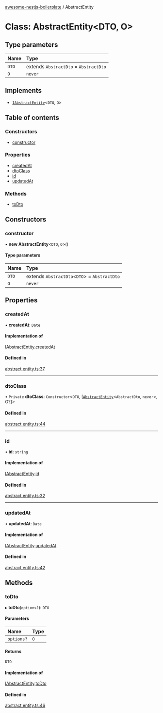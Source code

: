 [awesome-nestjs-boilerplate](../README.md) / AbstractEntity

# Class: AbstractEntity<DTO, O\>

## Type parameters

| Name | Type |
| :------ | :------ |
| `DTO` | extends `AbstractDto` = `AbstractDto` |
| `O` | `never` |

## Implements

- [`IAbstractEntity`](../interfaces/IAbstractEntity.md)<`DTO`, `O`\>

## Table of contents

### Constructors

- [constructor](AbstractEntity.md#constructor)

### Properties

- [createdAt](AbstractEntity.md#createdat)
- [dtoClass](AbstractEntity.md#dtoclass)
- [id](AbstractEntity.md#id)
- [updatedAt](AbstractEntity.md#updatedat)

### Methods

- [toDto](AbstractEntity.md#todto)

## Constructors

### constructor

• **new AbstractEntity**<`DTO`, `O`\>()

#### Type parameters

| Name | Type |
| :------ | :------ |
| `DTO` | extends `AbstractDto`<`DTO`\> = `AbstractDto` |
| `O` | `never` |

## Properties

### createdAt

• **createdAt**: `Date`

#### Implementation of

[IAbstractEntity](../interfaces/IAbstractEntity.md).[createdAt](../interfaces/IAbstractEntity.md#createdat)

#### Defined in

[abstract.entity.ts:37](https://github.com/klub-deepak/poc_doc_generation_3/blob/afd7f83/src/common/abstract.entity.ts#L37)

___

### dtoClass

• `Private` **dtoClass**: `Constructor`<`DTO`, [[`AbstractEntity`](AbstractEntity.md)<`AbstractDto`, `never`\>, O?]\>

#### Defined in

[abstract.entity.ts:44](https://github.com/klub-deepak/poc_doc_generation_3/blob/afd7f83/src/common/abstract.entity.ts#L44)

___

### id

• **id**: `string`

#### Implementation of

[IAbstractEntity](../interfaces/IAbstractEntity.md).[id](../interfaces/IAbstractEntity.md#id)

#### Defined in

[abstract.entity.ts:32](https://github.com/klub-deepak/poc_doc_generation_3/blob/afd7f83/src/common/abstract.entity.ts#L32)

___

### updatedAt

• **updatedAt**: `Date`

#### Implementation of

[IAbstractEntity](../interfaces/IAbstractEntity.md).[updatedAt](../interfaces/IAbstractEntity.md#updatedat)

#### Defined in

[abstract.entity.ts:42](https://github.com/klub-deepak/poc_doc_generation_3/blob/afd7f83/src/common/abstract.entity.ts#L42)

## Methods

### toDto

▸ **toDto**(`options?`): `DTO`

#### Parameters

| Name | Type |
| :------ | :------ |
| `options?` | `O` |

#### Returns

`DTO`

#### Implementation of

[IAbstractEntity](../interfaces/IAbstractEntity.md).[toDto](../interfaces/IAbstractEntity.md#todto)

#### Defined in

[abstract.entity.ts:46](https://github.com/klub-deepak/poc_doc_generation_3/blob/afd7f83/src/common/abstract.entity.ts#L46)
